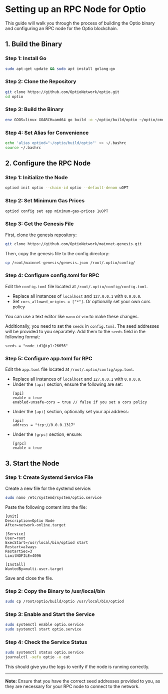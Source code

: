 # Setting up an RPC Node for Optio

This guide will walk you through the process of building the Optio binary and configuring an RPC node for the Optio blockchain.

## 1. Build the Binary

### Step 1: Install Go
```bash
sudo apt-get update && sudo apt install golang-go
```

### Step 2: Clone the Repository
```bash
git clone https://github.com/OptioNetwork/optio.git
cd optio
```

### Step 3: Build the Binary
```bash
env GOOS=linux GOARCH=amd64 go build -o ~/optio/build/optio ~/optio/cmd/optiod/main.go
```

### Step 4: Set Alias for Convenience
```bash
echo 'alias optiod="~/optio/build/optio"' >> ~/.bashrc
source ~/.bashrc
```

## 2. Configure the RPC Node

### Step 1: Initialize the Node
```bash
optiod init optio --chain-id optio --default-denom uOPT
```

### Step 2: Set Minimum Gas Prices
```bash
optiod config set app minimum-gas-prices 1uOPT
```

### Step 3: Get the Genesis File
First, clone the genesis repository:
```bash
git clone https://github.com/OptioNetwork/mainnet-genesis.git
```

Then, copy the genesis file to the config directory:
```bash
cp /root/mainnet-genesis/genesis.json /root/.optio/config/
```

### Step 4: Configure config.toml for RPC
Edit the `config.toml` file located at `/root/.optio/config/config.toml`.

- Replace all instances of `localhost` and `127.0.0.1` with `0.0.0.0`.
- Set `cors_allowed_origins = ["*"]`. Or optionally set your own cors policy

You can use a text editor like `nano` or `vim` to make these changes.

Additionally, you need to set the `seeds` in `config.toml`. The seed addresses will be provided to you separately. Add them to the `seeds` field in the following format:
```
seeds = "node_id1@ip1:26656"
```

### Step 5: Configure app.toml for RPC
Edit the `app.toml` file located at `/root/.optio/config/app.toml`.

- Replace all instances of `localhost` and `127.0.0.1` with `0.0.0.0`.
- Under the `[api]` section, ensure the following are set:
  ```
  [api]
  enable = true
  enabled-unsafe-cors = true // false if you set a cors policy
  ```
- Under the `[api]` section, optionally set your api address:
  ```
  [api]
  address = "tcp://0.0.0.1317"
  ```
- Under the `[grpc]` section, ensure:
  ```
  [grpc]
  enable = true
  ```

## 3. Start the Node

### Step 1: Create Systemd Service File
Create a new file for the systemd service:
```bash
sudo nano /etc/systemd/system/optio.service
```

Paste the following content into the file:
```
[Unit]
Description=Optio Node
After=network-online.target

[Service]
User=root
ExecStart=/usr/local/bin/optiod start
Restart=always
RestartSec=3
LimitNOFILE=4096

[Install]
WantedBy=multi-user.target
```

Save and close the file.

### Step 2: Copy the Binary to /usr/local/bin
```bash
sudo cp /root/optio/build/optio /usr/local/bin/optiod
```

### Step 3: Enable and Start the Service
```bash
sudo systemctl enable optio.service
sudo systemctl start optio.service
```

### Step 4: Check the Service Status
```bash
sudo systemctl status optio.service
journalctl -xefu optio -o cat
```

This should give you the logs to verify if the node is running correctly.

---

**Note:** Ensure that you have the correct seed addresses provided to you, as they are necessary for your RPC node to connect to the network.